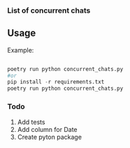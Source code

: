 ### List of concurrent chats


## Usage

Example:

```python

poetry run python concurrent_chats.py
#or
pip install -r requirements.txt
poetry run python concurrent_chats.py

```

### Todo

1.  Add tests
2.  Add column for Date
3.  Create pyton package
